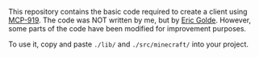 This repository contains the basic code required to create a client using [MCP-919](https://github.com/Marcelektro/MCP-919). The code was NOT written by me, but by [Eric Golde](https://github.com/egold555). However, some parts of the code have been modified for improvement purposes.

To use it, copy and paste `./lib/` and `./src/minecraft/` into your project.
